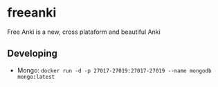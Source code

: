 # freeanki

Free Anki is a new, cross plataform and beautiful Anki

## Developing

- Mongo: ```docker run -d -p 27017-27019:27017-27019 --name mongodb mongo:latest```

